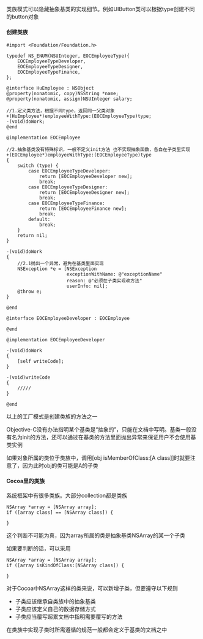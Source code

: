 类族模式可以隐藏抽象基类的实现细节。例如UIButton类可以根据type创建不同的button对象

#### 创建类族

```
#import <Foundation/Foundation.h>

typedef NS_ENUM(NSUInteger, EOCEmployeeType){
    EOCEmployeeTypeDeveloper,
    EOCEmployeeTypeDesigner,
    EOCEmployeeTypeFinance,
};

@interface HuEmployee : NSObject
@property(nonatomic, copy)NSString *name;
@property(nonatomic, assign)NSUInteger salary;

//1.定义类方法，根据不同type，返回同一父类对象
+(HuEmployee*)employeeWithType:(EOCEmployeeType)type;
-(void)doWork;
@end
```

```
@implementation EOCEmployee

//2.抽象基类没有特殊标识，一般不定义init方法 也不实现抽象函数，各自在子类里实现
+(EOCEmployee*)employeeWithType:(EOCEmployeeType)type
{
    switch (type) {
        case EOCEmployeeTypeDeveloper:
            return [EOCEmployeeDeveloper new];
            break;
        case EOCEmployeeTypeDesigner:
            return [EOCEmployeeDesigner new];
            break;
        case EOCEmployeeTypeFinance:
            return [EOCEmployeeFinance new];
            break;
        default:
            break;
    }
    return nil;
}

-(void)doWork
{
    //2.1抛出一个异常，避免在基类里面实现
    NSException *e = [NSException
                      exceptionWithName: @"exceptionName"
                      reason: @"必须在子类实现改方法"
                      userInfo: nil];
    @throw e;
}

@end
```

```
@interface EOCEmployeeDeveloper : EOCEmployee

@end

@implementation EOCEmployeeDeveloper

-(void)doWork
{
    [self writeCode];
}

-(void)writeCode
{
    /////
}

@end
```

以上的工厂模式是创建类族的方法之一

Objective-C没有办法指明某个基类是“抽象的”，只能在文档中写明。基类一般没有名为init的方法，还可以通过在基类的方法里面抛出异常来保证用户不会使用基类实例

如果对象所属的类位于类族中，调用\[obj isMemberOfClass:\[A class\]\]时就要注意了，因为此时obj的类可能是A的子类

#### Cocoa里的类族

系统框架中有很多类族。大部分collection都是类族

```
NSArray *array = [NSArray array];
if ([array class] == [NSArray class]) {

}
```

这个判断不可能为真，因为array所属的类是抽象基类NSArray的某一个子类

如果要判断的话，可以采用

```
NSArray *array = [NSArray array];
if ([array isKindOfClass:[NSArray class]) {

}
```

对于Cocoa中NSArray这样的类来说，可以新增子类，但要遵守以下规则

* 子类应该继承自类族中的抽象基类
* 子类应该定义自己的数据存储方式
* 子类应当覆写超累文档中指明需要覆写的方法

在类族中实现子类时所需遵循的规范一般都会定义于基类的文档之中

